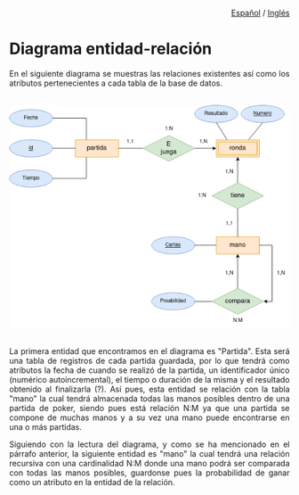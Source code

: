 <div align="right">

<a href="README.md">Español</a> / <a href="README_en.md">Inglés</a>

</div>

# Diagrama entidad-relación 

<div align="justify">

En el siguiente diagrama se muestras las relaciones existentes así como los atributos pertenecientes a cada tabla de la base de datos.

<br>

<div align="center">

<img src="img/diagrama_entidad_relacion.png">

</div>

<br>

La primera entidad que encontramos en el diagrama es "Partida". Esta será una tabla de registros de cada partida guardada, por lo que tendrá como atributos la fecha de cuando se realizó de la partida, un identificador único (numérico autoincremental), el tiempo o duración de la misma y el resultado obtenido al finalizarla (?). Así pues, esta entidad se relación con la tabla "mano" la cual tendrá almacenada todas las manos posibles dentro de una partida de poker, siendo pues está relación N:M ya que una partida se compone de muchas manos y a su vez una mano puede encontrarse en una o más partidas.

Siguiendo con la lectura del diagrama, y como se ha mencionado en el párrafo anterior, la siguiente entidad es "mano" la cual tendrá una relación recursiva con una cardinalidad N:M donde una mano podrá ser comparada con todas las manos posibles, guardonse pues la probabilidad de ganar como un atributo en la entidad de la relación. 

</div>